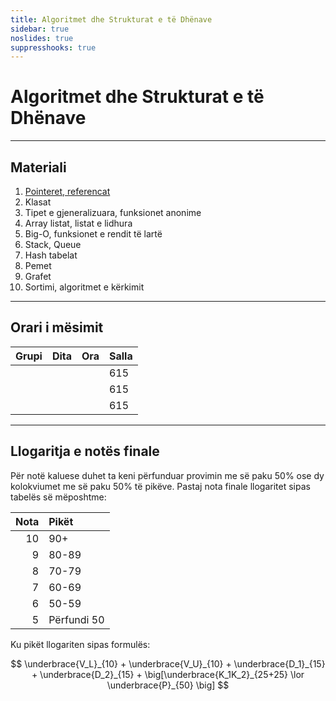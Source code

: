 ```yaml
---
title: Algoritmet dhe Strukturat e të Dhënave
sidebar: true
noslides: true
suppresshooks: true
---
```


# Algoritmet dhe Strukturat e të Dhënave

---

## Materiali

1. [Pointeret, referencat](/lendet/algoritmet-dhe-strukturat-e-te-dhenave/java1)
2. Klasat
3. Tipet e gjeneralizuara, funksionet anonime
4. Array listat, listat e lidhura
5. Big-O, funksionet e rendit të lartë
6. Stack, Queue
7. Hash tabelat
8. Pemet
9. Grafet
10. Sortimi, algoritmet e kërkimit

---

## Orari i mësimit

| Grupi | Dita      | Ora         | Salla |
| ----- | --------- | ----------- | ----- |
| | | | 615 |
| | | | 615 |
| | | | 615 |

---

## Llogaritja e notës finale

Për notë kaluese duhet ta keni përfunduar provimin me së paku 50% ose dy kolokviumet me së paku 50% të pikëve. Pastaj nota finale llogaritet sipas tabelës së mëposhtme:

| Nota | Pikët       |
| ---: | :---------- |
|   10 | 90+         |
|    9 | 80-89       |
|    8 | 70-79       |
|    7 | 60-69       |
|    6 | 50-59       |
|    5 | Përfundi 50 |

Ku pikët llogariten sipas formulës:

$$
\underbrace{V_L}_{10} + \underbrace{V_U}_{10} + \underbrace{D_1}_{15} + \underbrace{D_2}_{15} + \big[\underbrace{K_1K_2}_{25+25} \lor \underbrace{P}_{50} \big]
$$
